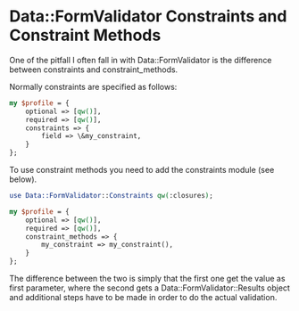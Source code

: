 # Data::FormValidator Constraints and Constraint Methods

One of the pitfall I often fall in with Data::FormValidator is the difference between constraints and constraint_methods.

Normally constraints are specified as follows:

```perl
my $profile = {
    optional => [qw()],
    required => [qw()],
    constraints => {
        field => \&my_constraint,
    }
};
```

To use constraint methods you need to add the constraints module (see below).

```perl
use Data::FormValidator::Constraints qw(:closures);

my $profile = {
    optional => [qw()],
    required => [qw()],
    constraint_methods => {
        my_constraint => my_constraint(),
    }
};
```

The difference between the two is simply that the first one get the value as first parameter, where the second gets a Data::FormValidator::Results object and additional steps have to be made in order to do the actual validation.
